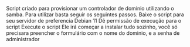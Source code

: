 Script criado para provisionar um controlador de domínio utilizando o samba.
Para utilizar basta seguir os seguintes passos.
Baixe o script para seu servidor de preferencia Debian 11
Dê permissão de execução para o script
Execute o script
Ele irá começar a instalar tudo sozinho, você só precisara preencher o formulário com o nome do dominio, e a senha de administrador